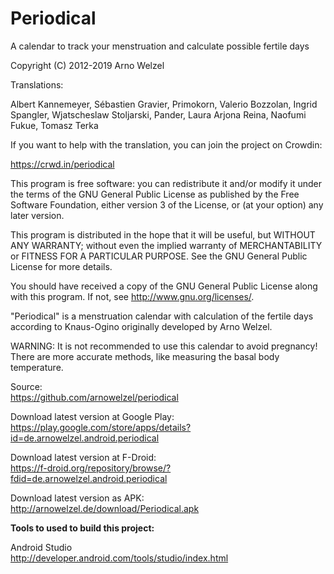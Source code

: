 # Periodical
A calendar to track your menstruation and calculate possible fertile days

Copyright (C) 2012-2019 Arno Welzel

Translations:

Albert Kannemeyer, Sébastien Gravier, Primokorn, Valerio Bozzolan,
Ingrid Spangler, Wjatscheslaw Stoljarski, Pander, Laura Arjona Reina,
Naofumi Fukue, Tomasz Terka

If you want to help with the translation, you can join the project on Crowdin:

https://crwd.in/periodical

This program is free software: you can redistribute it and/or modify
it under the terms of the GNU General Public License as published by
the Free Software Foundation, either version 3 of the License, or
(at your option) any later version.

This program is distributed in the hope that it will be useful,
but WITHOUT ANY WARRANTY; without even the implied warranty of
MERCHANTABILITY or FITNESS FOR A PARTICULAR PURPOSE.  See the
GNU General Public License for more details.

You should have received a copy of the GNU General Public License
along with this program.  If not, see <http://www.gnu.org/licenses/>.


"Periodical" is a menstruation calendar with calculation of the fertile days
according to Knaus-Ogino originally developed by Arno Welzel.

WARNING: It is not recommended to use this calendar to avoid pregnancy!
There are more accurate methods, like measuring the basal body temperature. 

Source:  
https://github.com/arnowelzel/periodical

Download latest version at Google Play:  
https://play.google.com/store/apps/details?id=de.arnowelzel.android.periodical

Download latest version at F-Droid:  
https://f-droid.org/repository/browse/?fdid=de.arnowelzel.android.periodical

Download latest version as APK:  
http://arnowelzel.de/download/Periodical.apk

**Tools to used to build this project:**

Android Studio  
http://developer.android.com/tools/studio/index.html
